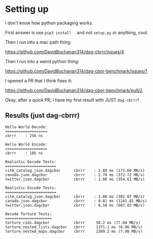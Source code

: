 # Setting up

I don't know how python packaging works.

First answer is use `pip3 install .` and not `setup.py` or anything, cool.

Then I run into a mac path thing:

https://github.com/DavidBuchanan314/dag-cbrrr/issues/4

Then I run into a weird python thing:

https://github.com/DavidBuchanan314/dag-cbor-benchmark/issues/1

I opened a PR that I think fixes it:

https://github.com/DavidBuchanan314/dag-cbor-benchmark/pull/2

Okay, after a quick PR, I have my first result with JUST `dag-cbrrr`!

## Results (just dag-cbrrr)

```
Hello World Decode:
===================
cbrrr    : 256 ns

Hello World Encode:
===================
cbrrr    : 185 ns

Realistic Decode Tests:
=======================
citm_catalog.json.dagcbor      cbrrr    : 1.88 ms (173.60 MB/s)
canada.json.dagcbor            cbrrr    : 2.70 ms (372.72 MB/s)
twitter.json.dagcbor           cbrrr    : 1.08 ms (354.61 MB/s)

Realistic Encode Tests:
=======================
citm_catalog.json.dagcbor      cbrrr    : 1.08 ms (302.07 MB/s)
canada.json.dagcbor            cbrrr    : 0.81 ms (1241.81 MB/s)
twitter.json.dagcbor           cbrrr    : 0.56 ms (687.03 MB/s)

Decode Torture Tests:
=====================
torture_cids.dagcbor           cbrrr     50.2 ms (77.84 MB/s)
torture_nested_lists.dagcbor   cbrrr     1371.1 ms (6.96 MB/s)
torture_nested_maps.dagcbor    cbrrr     2389.1 ms (7.98 MB/s)
```
